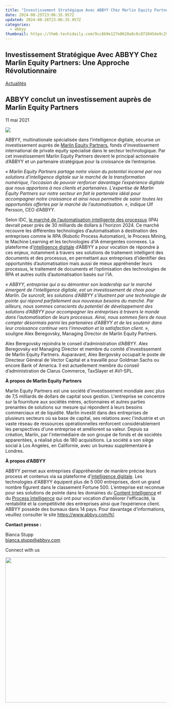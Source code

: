 ```yaml
---
title: "Investissement Stratégique Avec ABBYY Chez Marlin Equity Partners: Une Approche Révolutionnaire"
date: 2024-08-25T23:06:35.957Z
updated: 2024-08-26T23:06:35.957Z
categories:
  - abbyy
thumbnail: https://thmb.techidaily.com/9cc6b9e127e8620a8c8c8710454e9c29c9fd332bb80288c9b2f1c26ecf61a151.jpg
---
```


## Investissement Stratégique Avec ABBYY Chez Marlin Equity Partners: Une Approche Révolutionnaire

[Actualités](https://tools.techidaily.com/abbyy/products/)

## ABBYY conclut un investissement auprès de Marlin Equity Partners

11 mai 2021

![](https://content.abbyy.com/-/media/project/abbyy/abbyy/branchtemplates/shutterstock_1272462163_1296-x-729.jpg?h=729&iar=0&w=1296)

ABBYY, multinationale spécialisée dans l’intelligence digitale, sécurise un investissement auprès de [Marlin Equity Partners](https://www.marlinequity.com/), fonds d'investissement international de private equity spécialisé dans le secteur technologique. Par cet investissement Marlin Equity Partners devient le principal actionnaire d’ABBYY et un partenaire stratégique pour la croissance de l’entreprise.

_« Marlin Equity Partners partage notre vision du potentiel incarné par nos solutions d’intelligence digitale sur le marché de la transformation numérique, l’occasion de pouvoir renforcer davantage l’expérience digitale que nous apportons à nos clients et partenaires. L’expertise de Marlin Equity Partners sur notre secteur en fait le partenaire idéal pour accompagner notre croissance et ainsi nous permettre de saisir toutes les opportunités offertes par le marché de l’automatisation. »_, indique Ulf Persson, CEO d’ABBYY.

Selon IDC, [le marché de l’automatisation intelligente des processus](https://www.idc.com/getdoc.jsp?containerId=US45411620) (IPA) devrait peser près de 30 milliards de dollars à l’horizon 2024\. Ce marché recouvre les différentes technologies d’automatisation à destination des entreprises comme le RPA (Robotic Process Automation), le Process Mining, le Machine Learning et les technologies d’IA émergentes connexes. La plateforme d’[intelligence digitale](https://tools.techidaily.com/abbyy/products/) d’ABBYY a pour vocation de répondre à ces enjeux, notamment à travers ses solutions de traitement intelligent des documents et des processus, en permettant aux entreprises d’identifier des opportunités d’automatisation mais aussi de mieux appréhender leurs processus, le traitement de documents et l’optimisation des technologies de RPA et autres outils d’automatisation basés sur l’IA.

_« ABBYY, entreprise qui a su démontrer son leadership sur le marché émergent de l’intelligence digitale, est un investissement de choix pour Marlin. De surcroît, les solutions d’ABBYY s’illustrent par une technologie de pointe qui répond parfaitement aux nouveaux besoins du marché. Par ailleurs, nous sommes conscients du potentiel de développement des solutions d’ABBYY pour accompagner les entreprises à travers le monde dans l’automatisation de leurs processus. Ainsi, nous sommes fiers de nous compter désormais parmi les partenaires d’ABBYY et de les soutenir dans leur croissance continue vers l’innovation et la satisfaction client. »_, souligne Alex Beregovsky, Managing Director de Marlin Equity Partners.

Alex Beregovsky rejoindra le conseil d’administration d’ABBYY. Alex Beregovsky est Managing Director et membre du comité d’investissement de Marlin Equity Partners. Auparavant, Alex Bergovsky occupait le poste de Directeur Général de Vector Capital et a travaillé pour Goldman Sachs ou encore Bank of America. Il est actuellement membre du conseil d’administration de Clarus Commerce, TaxSlayer et AVI-SPL.

**À propos de Marlin Equity Partners**

Marlin Equity Partners est une société d'investissement mondiale avec plus de 7,5 milliards de dollars de capital sous gestion. L'entreprise se concentre sur la fourniture aux sociétés mères, actionnaires et autres parties prenantes de solutions sur mesure qui répondent à leurs besoins commerciaux et de liquidité. Marlin investit dans des entreprises de plusieurs secteurs où sa base de capital, ses relations avec l'industrie et un vaste réseau de ressources opérationnelles renforcent considérablement les perspectives d'une entreprise et améliorent sa valeur. Depuis sa création, Marlin, par l'intermédiaire de son groupe de fonds et de sociétés apparentées, a réalisé plus de 180 acquisitions. La société a son siège social à Los Angeles, en Californie, avec un bureau supplémentaire à Londres.

**À propos d’ABBYY**

ABBYY permet aux entreprises d’appréhender de manière précise leurs process et contenus via sa plateforme d'[intelligence digitale](https://tools.techidaily.com/abbyy/products/). Les technologies d'ABBYY équipent plus de 5 000 entreprises, dont un grand nombre figurent dans le classement Fortune 500\. L’entreprise est reconnue pour ses solutions de pointe dans les domaines du [Content Intelligence](https://tools.techidaily.com/abbyy/products/) et du [Process Intelligence](https://tools.techidaily.com/abbyy/products/) qui ont pour vocation d’améliorer l'efficacité, la rentabilité et la compétitivité des entreprises ainsi que l’expérience client. ABBYY possède des bureaux dans 14 pays. Pour davantage d'informations, veuillez consulter le site <https://www.abbyy.com/fr/>.

**Contact presse :**

Bianca Stupp  
[bianca.stupp@abbyy.com](https://tools.techidaily.com/abbyy/products/)  
  
Connect with us

<ins class="adsbygoogle"
     style="display:block"
     data-ad-format="autorelaxed"
     data-ad-client="ca-pub-7571918770474297"
     data-ad-slot="1223367746"></ins>



<ins class="adsbygoogle"
     style="display:block"
     data-ad-client="ca-pub-7571918770474297"
     data-ad-slot="8358498916"
     data-ad-format="auto"
     data-full-width-responsive="true"></ins>

<!-- affiliate ads begin -->
<a href="https://ukaidot.sjv.io/c/5597632/1793234/19578" target="_top" id="1793234"><img src="//a.impactradius-go.com/display-ad/19578-1793234" border="0" alt="" width="678" height="452"/></a><img height="0" width="0" src="https://imp.pxf.io/i/5597632/1793234/19578" style="position:absolute;visibility:hidden;" border="0" />
<!-- affiliate ads end -->

